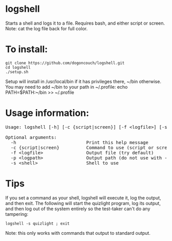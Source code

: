 # logshell
Starts a shell and logs it to a file. Requires bash, and either script or screen. Note: cat the log file back for full color.

# To install:
    git clone https://github.com/dogoncouch/logshell.git
    cd logshell
    ./setup.sh

Setup will install in /usr/local/bin if it has privileges there, ~/bin otherwise. You may need to add ~/bin to your path in ~/.profile:
    echo PATH=$PATH:~/bin >> ~/.profile

# Usage information:
<pre>Usage: logshell [-h] [-c {script|screen}] [-f &lt;logfile&gt;] [-s &lt;shell&gt;]

Optional arguments:
  -h                          Print this help message
  -c {script|screen}          Command to use (script or screen)
  -f &lt;logfile&gt;                Output file (try default)
  -p &lt;logpath&gt;                Output path (do not use with -f)
  -s &lt;shell&gt;                  Shell to use</pre>

# Tips
If you set a command as your shell, logshell will execute it, log the output, and then exit. The following will start the quizlight program, log its output, and then log out of the system entirely so the test-taker can't do any tampering:

    logshell -s quizlight ; exit

Note: this only works with commands that output to standard output.
